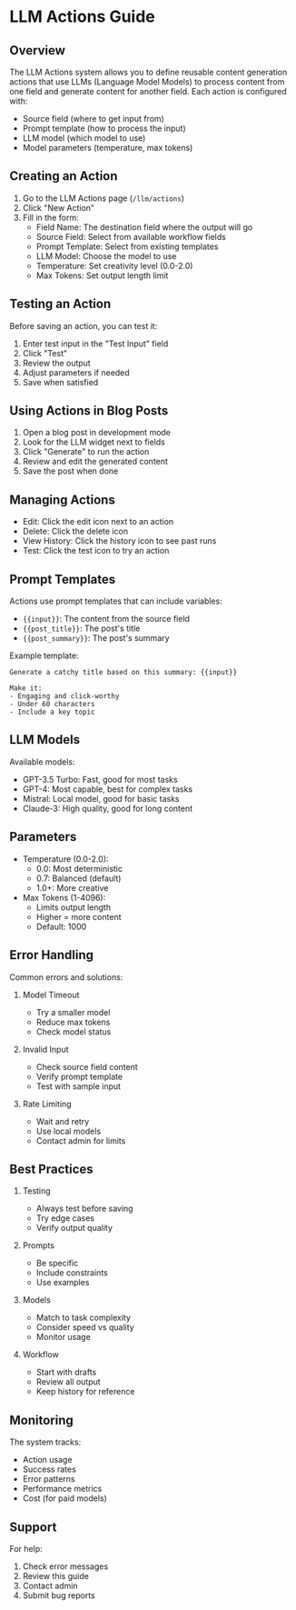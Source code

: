 # LLM Actions Guide

## Overview

The LLM Actions system allows you to define reusable content generation actions that use LLMs (Language Model Models) to process content from one field and generate content for another field. Each action is configured with:

- Source field (where to get input from)
- Prompt template (how to process the input)
- LLM model (which model to use)
- Model parameters (temperature, max tokens)

## Creating an Action

1. Go to the LLM Actions page (`/llm/actions`)
2. Click "New Action"
3. Fill in the form:
   - Field Name: The destination field where the output will go
   - Source Field: Select from available workflow fields
   - Prompt Template: Select from existing templates
   - LLM Model: Choose the model to use
   - Temperature: Set creativity level (0.0-2.0)
   - Max Tokens: Set output length limit

## Testing an Action

Before saving an action, you can test it:

1. Enter test input in the "Test Input" field
2. Click "Test"
3. Review the output
4. Adjust parameters if needed
5. Save when satisfied

## Using Actions in Blog Posts

1. Open a blog post in development mode
2. Look for the LLM widget next to fields
3. Click "Generate" to run the action
4. Review and edit the generated content
5. Save the post when done

## Managing Actions

- Edit: Click the edit icon next to an action
- Delete: Click the delete icon
- View History: Click the history icon to see past runs
- Test: Click the test icon to try an action

## Prompt Templates

Actions use prompt templates that can include variables:

- `{{input}}`: The content from the source field
- `{{post_title}}`: The post's title
- `{{post_summary}}`: The post's summary

Example template:
```
Generate a catchy title based on this summary: {{input}}

Make it:
- Engaging and click-worthy
- Under 60 characters
- Include a key topic
```

## LLM Models

Available models:
- GPT-3.5 Turbo: Fast, good for most tasks
- GPT-4: Most capable, best for complex tasks
- Mistral: Local model, good for basic tasks
- Claude-3: High quality, good for long content

## Parameters

- Temperature (0.0-2.0):
  - 0.0: Most deterministic
  - 0.7: Balanced (default)
  - 1.0+: More creative
- Max Tokens (1-4096):
  - Limits output length
  - Higher = more content
  - Default: 1000

## Error Handling

Common errors and solutions:

1. Model Timeout
   - Try a smaller model
   - Reduce max tokens
   - Check model status

2. Invalid Input
   - Check source field content
   - Verify prompt template
   - Test with sample input

3. Rate Limiting
   - Wait and retry
   - Use local models
   - Contact admin for limits

## Best Practices

1. Testing
   - Always test before saving
   - Try edge cases
   - Verify output quality

2. Prompts
   - Be specific
   - Include constraints
   - Use examples

3. Models
   - Match to task complexity
   - Consider speed vs quality
   - Monitor usage

4. Workflow
   - Start with drafts
   - Review all output
   - Keep history for reference

## Monitoring

The system tracks:
- Action usage
- Success rates
- Error patterns
- Performance metrics
- Cost (for paid models)

## Support

For help:
1. Check error messages
2. Review this guide
3. Contact admin
4. Submit bug reports 